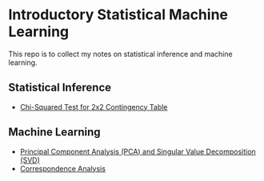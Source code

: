 # Introductory Statistical Machine Learning 

This repo is to collect my notes on statistical inference and machine learning.

## Statistical Inference

- [Chi-Squared Test for 2x2 Contingency Table](./notebook/chi-squared_test.ipynb) 

## Machine Learning

- [Principal Component Analysis (PCA) and Singular Value Decomposition (SVD)](./notebook/pca_svd.ipynb)
- [Correspondence Analysis](./notebook/corranal.ipynb)
